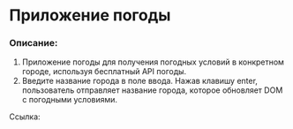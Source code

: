 # Приложение погоды

### Описание:
1. Приложение погоды для получения погодных условий в конкретном городе, используя бесплатный API погоды.
2. Введите название города в поле ввода. Нажав клавишу enter, пользователь отправляет название города, которое обновляет DOM с погодными условиями.



Ссылка: 





